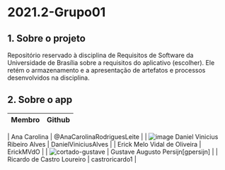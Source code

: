 # 2021.2-Grupo01

## 1. Sobre o projeto
Repositório reservado à disciplina de Requisitos de Software da Universidade de Brasília sobre a requisitos do aplicativo (escolher). Ele retém o armazenamento e a apresentação de artefatos e processos desenvolvidos na disciplina.

## 2. Sobre o app



|  Membro | Github  |
| ------- |-------- |
| 
Ana Carolina  | @AnaCarolinaRodriguesLeite |
| ![image](https://user-images.githubusercontent.com/49570180/152336409-01dd572d-b70c-4bd1-a46c-5f1bf205bb50.png)
Daniel Vinicius Ribeiro Alves | DanielViniciusAlves |
| Erick Melo Vidal de Oliveira  |  ErickMVdO  |
| ![cortado-gustave](https://user-images.githubusercontent.com/49570180/152335728-ab39daa8-3c29-4f50-9e0d-4fdf184977be.jpg) | Gustave Augusto Persijn[gpersijn]  |
| Ricardo de Castro Loureiro  | castroricardo1  |
